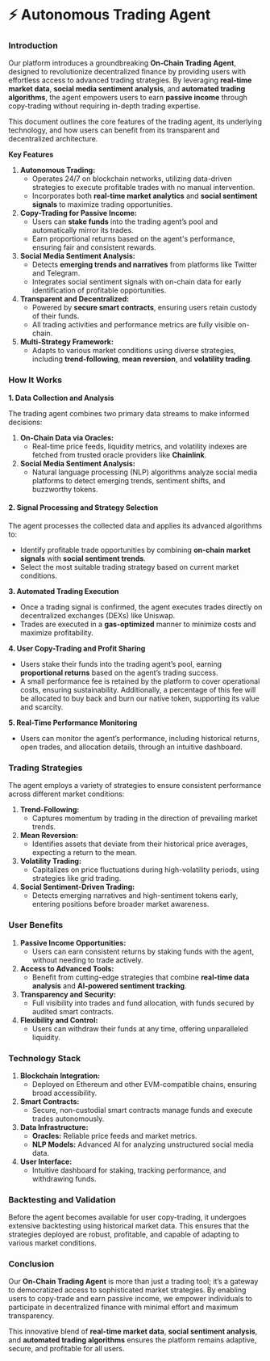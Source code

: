 # ⚡ Autonomous Trading Agent

### I**ntroduction**

Our platform introduces a groundbreaking **On-Chain Trading Agent**, designed to revolutionize decentralized finance by providing users with effortless access to advanced trading strategies. By leveraging **real-time market data**, **social media sentiment analysis**, and **automated trading algorithms**, the agent empowers users to earn **passive income** through copy-trading without requiring in-depth trading expertise.

This document outlines the core features of the trading agent, its underlying technology, and how users can benefit from its transparent and decentralized architecture.

**Key Features**

1. **Autonomous Trading:**
   * Operates 24/7 on blockchain networks, utilizing data-driven strategies to execute profitable trades with no manual intervention.
   * Incorporates both **real-time market analytics** and **social sentiment signals** to maximize trading opportunities.
2. **Copy-Trading for Passive Income:**
   * Users can **stake funds** into the trading agent’s pool and automatically mirror its trades.
   * Earn proportional returns based on the agent's performance, ensuring fair and consistent rewards.
3. **Social Media Sentiment Analysis:**
   * Detects **emerging trends and narratives** from platforms like Twitter and Telegram.
   * Integrates social sentiment signals with on-chain data for early identification of profitable opportunities.
4. **Transparent and Decentralized:**
   * Powered by **secure smart contracts**, ensuring users retain custody of their funds.
   * All trading activities and performance metrics are fully visible on-chain.
5. **Multi-Strategy Framework:**
   * Adapts to various market conditions using diverse strategies, including **trend-following**, **mean reversion**, and **volatility trading**.

### **How It Works**

**1. Data Collection and Analysis**

The trading agent combines two primary data streams to make informed decisions:

1. **On-Chain Data via Oracles:**
   * Real-time price feeds, liquidity metrics, and volatility indexes are fetched from trusted oracle providers like **Chainlink**.
2. **Social Media Sentiment Analysis:**
   * Natural language processing (NLP) algorithms analyze social media platforms to detect emerging trends, sentiment shifts, and buzzworthy tokens.

#### **2. Signal Processing and Strategy Selection**

The agent processes the collected data and applies its advanced algorithms to:

* Identify profitable trade opportunities by combining **on-chain market signals** with **social sentiment trends**.
* Select the most suitable trading strategy based on current market conditions.

**3. Automated Trading Execution**

* Once a trading signal is confirmed, the agent executes trades directly on decentralized exchanges (DEXs) like Uniswap.
* Trades are executed in a **gas-optimized** manner to minimize costs and maximize profitability.

**4. User Copy-Trading and Profit Sharing**

* Users stake their funds into the trading agent’s pool, earning **proportional returns** based on the agent’s trading success.
* A small performance fee is retained by the platform to cover operational costs, ensuring sustainability. Additionally, a percentage of this fee will be allocated to buy back and burn our native token, supporting its value and scarcity.

**5. Real-Time Performance Monitoring**

* Users can monitor the agent’s performance, including historical returns, open trades, and allocation details, through an intuitive dashboard.

### **Trading Strategies**

The agent employs a variety of strategies to ensure consistent performance across different market conditions:

1. **Trend-Following:**
   * Captures momentum by trading in the direction of prevailing market trends.
2. **Mean Reversion:**
   * Identifies assets that deviate from their historical price averages, expecting a return to the mean.
3. **Volatility Trading:**
   * Capitalizes on price fluctuations during high-volatility periods, using strategies like grid trading.
4. **Social Sentiment-Driven Trading:**
   * Detects emerging narratives and high-sentiment tokens early, entering positions before broader market awareness.

### **User Benefits**

1. **Passive Income Opportunities:**
   * Users can earn consistent returns by staking funds with the agent, without needing to trade actively.
2. **Access to Advanced Tools:**
   * Benefit from cutting-edge strategies that combine **real-time data analysis** and **AI-powered sentiment tracking**.
3. **Transparency and Security:**
   * Full visibility into trades and fund allocation, with funds secured by audited smart contracts.
4. **Flexibility and Control:**
   * Users can withdraw their funds at any time, offering unparalleled liquidity.

### **Technology Stack**

1. **Blockchain Integration:**
   * Deployed on Ethereum and other EVM-compatible chains, ensuring broad accessibility.
2. **Smart Contracts:**
   * Secure, non-custodial smart contracts manage funds and execute trades autonomously.
3. **Data Infrastructure:**
   * **Oracles:** Reliable price feeds and market metrics.
   * **NLP Models:** Advanced AI for analyzing unstructured social media data.
4. **User Interface:**
   * Intuitive dashboard for staking, tracking performance, and withdrawing funds.

### **Backtesting and Validation**

Before the agent becomes available for user copy-trading, it undergoes extensive backtesting using historical market data. This ensures that the strategies deployed are robust, profitable, and capable of adapting to various market conditions.

### **Conclusion**

Our **On-Chain Trading Agent** is more than just a trading tool; it’s a gateway to democratized access to sophisticated market strategies. By enabling users to copy-trade and earn passive income, we empower individuals to participate in decentralized finance with minimal effort and maximum transparency.

This innovative blend of **real-time market data**, **social sentiment analysis**, and **automated trading algorithms** ensures the platform remains adaptive, secure, and profitable for all users.
